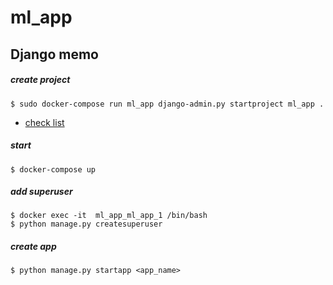 ml_app
===

## Django memo

##### create project

```
$ sudo docker-compose run ml_app django-admin.py startproject ml_app .
```

 - [check list](https://docs.djangoproject.com/en/2.1/howto/deployment/checklist/)

##### start
 
```
$ docker-compose up
```

##### add superuser

```
$ docker exec -it  ml_app_ml_app_1 /bin/bash
$ python manage.py createsuperuser
```


##### create app

```
$ python manage.py startapp <app_name>
```